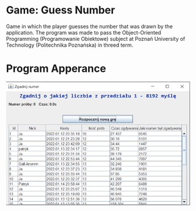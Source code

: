 # Game: Guess Number
Game in which the player guesses the number that was drawn by the application.
The program was made to pass the Object-Oriented Programming (Programowanie Obiektowe) subject at Poznań University of Technology (Politechnika Poznańska) in threed term.

# Program Apperance
![the appearance of the program](img/img1.PNG)

